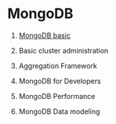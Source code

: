 # MongoDB

1. [MongoDB basic](./01-basic/README.md)

2. Basic cluster administration

3. Aggregation Framework

4. MongoDB for Developers

5. MongoDB Performance

6. MongoDB Data modeling